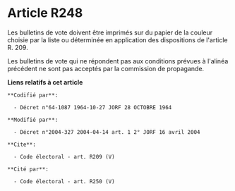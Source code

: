 # Article R248

Les bulletins de vote doivent être imprimés sur du papier de la couleur choisie par la liste ou déterminée en application des
dispositions de l'article R. 209. 

Les bulletins de vote qui ne répondent pas aux conditions prévues à l'alinéa précédent ne sont pas acceptés par la commission
de propagande.

**Liens relatifs à cet article**

	**Codifié par**:

	  - Décret n°64-1087 1964-10-27 JORF 28 OCTOBRE 1964

	**Modifié par**:

	  - Décret n°2004-327 2004-04-14 art. 1 2° JORF 16 avril 2004

	**Cite**:

	  - Code électoral - art. R209 (V)

	**Cité par**:

	  - Code électoral - art. R250 (V)
